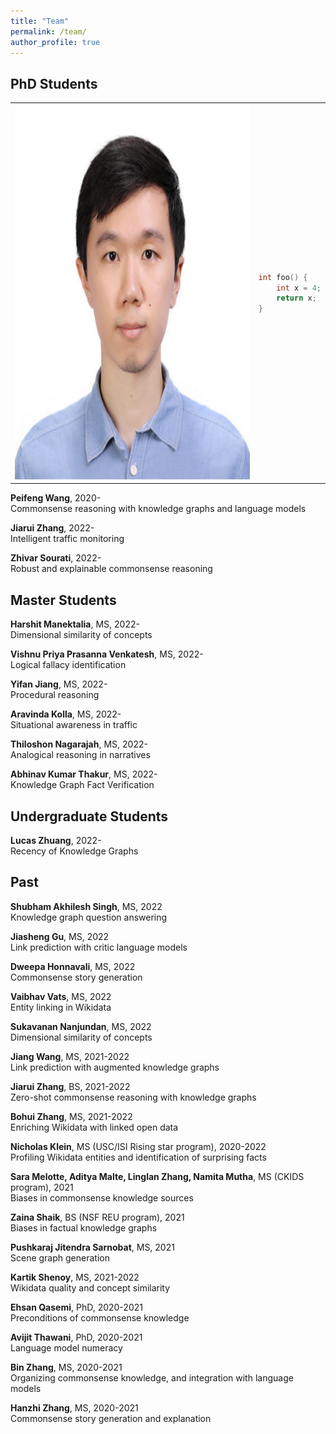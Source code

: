 ```yaml
---
title: "Team"
permalink: /team/
author_profile: true
---
```


## PhD Students

<table>
<tr>
<td>
<img height="600px" class="center-block" src="../images/Peifeng-Wang.jpeg">

</td>
<td>

```c++
int foo() { 
    int x = 4;
    return x;
}
```

</td>
</tr>
</table>

**Peifeng Wang**, 2020-\
Commonsense reasoning with knowledge graphs and language models

**Jiarui Zhang**, 2022-\
Intelligent traffic monitoring

**Zhivar Sourati**, 2022-\
Robust and explainable commonsense reasoning

## Master Students

**Harshit Manektalia**, MS, 2022-\
Dimensional similarity of concepts

**Vishnu Priya Prasanna Venkatesh**, MS, 2022-\
Logical fallacy identification

**Yifan Jiang**, MS, 2022-\
Procedural reasoning

**Aravinda Kolla**, MS, 2022-\
Situational awareness in traffic

**Thiloshon Nagarajah**, MS, 2022-\
Analogical reasoning in narratives

**Abhinav Kumar Thakur**, MS, 2022-\
Knowledge Graph Fact Verification

## Undergraduate Students

**Lucas Zhuang**, 2022-\
Recency of Knowledge Graphs

## Past

**Shubham Akhilesh Singh**, MS, 2022\
Knowledge graph question answering

**Jiasheng Gu**, MS, 2022\
Link prediction with critic language models

**Dweepa Honnavali**, MS, 2022\
Commonsense story generation

**Vaibhav Vats**, MS, 2022\
Entity linking in Wikidata

**Sukavanan Nanjundan**, MS, 2022\
Dimensional similarity of concepts

**Jiang Wang**, MS, 2021-2022\
Link prediction with augmented knowledge graphs

**Jiarui Zhang**, BS, 2021-2022\
Zero-shot commonsense reasoning with knowledge graphs

**Bohui Zhang**, MS, 2021-2022\
Enriching Wikidata with linked open data

**Nicholas Klein**, MS (USC/ISI Rising star program), 2020-2022\
Profiling Wikidata entities and identification of surprising facts

**Sara Melotte, Aditya Malte, Linglan Zhang, Namita Mutha**, MS (CKIDS program), 2021\
Biases in commonsense knowledge sources

**Zaina Shaik**, BS (NSF REU program), 2021\
Biases in factual knowledge graphs

**Pushkaraj Jitendra Sarnobat**, MS, 2021\
Scene graph generation

**Kartik Shenoy**, MS, 2021-2022\
Wikidata quality and concept similarity

**Ehsan Qasemi**, PhD, 2020-2021\
Preconditions of commonsense knowledge

**Avijit Thawani**, PhD, 2020-2021\
Language model numeracy

**Bin Zhang**, MS, 2020-2021\
Organizing commonsense knowledge, and integration with language models

**Hanzhi Zhang**, MS, 2020-2021\
Commonsense story generation and explanation
